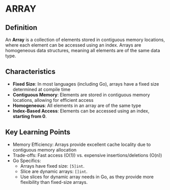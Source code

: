 # ARRAY

## Definition

An **Array** is a collection of elements stored in contiguous memory locations, where each element can be accessed using an index. Arrays are homogeneous data structures, meaning all elements are of the same data type.

## Characteristics

- **Fixed Size**: In most languages (including Go), arrays have a fixed size determined at compile time
- **Contiguous Memory**: Elements are stored in contiguous memory locations, allowing for efficient access
- **Homogeneous**: All elements in an array are of the same type
- **Index-Based Access**: Elements can be accessed using an index, **starting from 0**.

## Key Learning Points

- Memory Efficiency: Arrays provide excellent cache locality due to contiguous memory allocation
- Trade-offs: Fast access (O(1)) vs. expensive insertions/deletions (O(n))
- Go Specifics:
    - Arrays have fixed size: `[5]int`.
    - Slice are dynamic arrays: `[]int`.
    - Use slices for dynamic array needs in Go, as they provide more flexibility than fixed-size arrays.